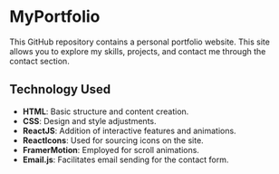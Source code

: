# MyPortfolio
This GitHub repository contains a personal portfolio website. This site allows you to explore my skills, projects, and contact me through the contact section.

## Technology Used

* **HTML**: Basic structure and content creation.
* **CSS**: Design and style adjustments.
* **ReactJS**: Addition of interactive features and animations.
* **ReactIcons**: Used for sourcing icons on the site.
* **FramerMotion**: Employed for scroll animations.
* **Email.js**: Facilitates email sending for the contact form.





